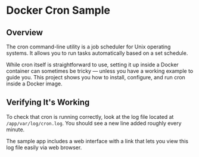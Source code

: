 # Docker Cron Sample

## Overview
The cron command-line utility is a job scheduler for Unix operating systems.
It allows you to run tasks automatically based on a set schedule.

While cron itself is straightforward to use, setting it up inside a Docker container can sometimes be tricky — unless you have a working example to guide you.
This project shows you how to install, configure, and run cron inside a Docker image.

## Verifying It's Working

To check that cron is running correctly, look at the log file located at `/app/var/log/cron.log`.
You should see a new line added roughly every minute.

The sample app includes a web interface with a link that lets you view this log file easily via web browser.

